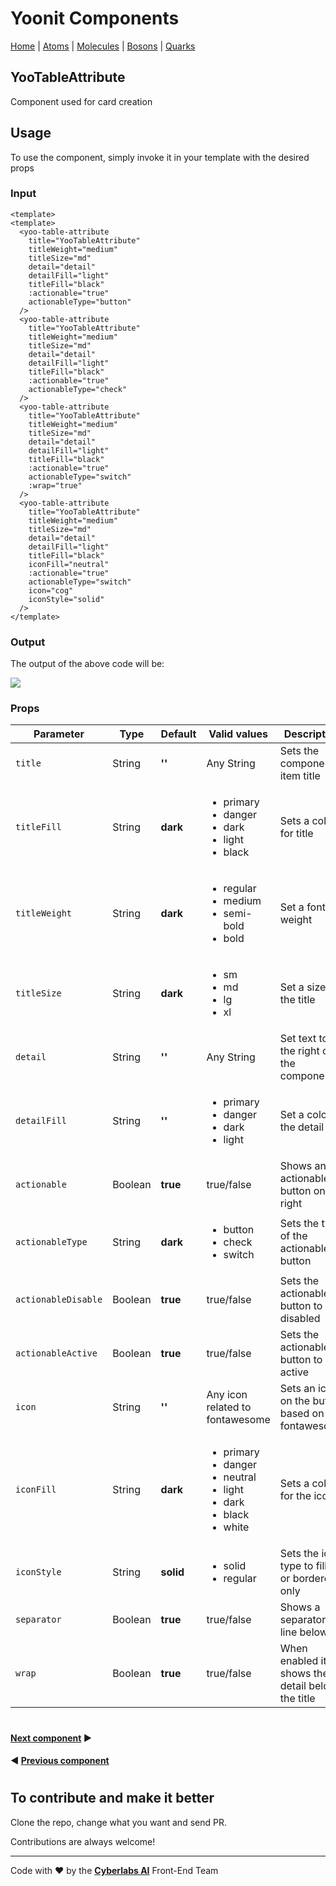 # Yoonit Components

[Home](https://github.com/Yoonit-Labs/vue-yoonit-components/blob/development/README.md) | [Atoms](https://github.com/Yoonit-Labs/vue-yoonit-components/blob/development/README.md#atoms) | [Molecules](https://github.com/Yoonit-Labs/vue-yoonit-components/blob/development/README.md#molecules) | [Bosons](https://github.com/Yoonit-Labs/vue-yoonit-components/blob/development/README.md#bosons) | [Quarks](https://github.com/Yoonit-Labs/vue-yoonit-components/blob/development/README.md#quarks)

## YooTableAttribute

Component used for card creation

## Usage

To use the component, simply invoke it in your template with the desired props

### Input
```vue
<template>
<template>
  <yoo-table-attribute
    title="YooTableAttribute"
    titleWeight="medium"
    titleSize="md"
    detail="detail"
    detailFill="light"
    titleFill="black"
    :actionable="true"
    actionableType="button"
  />
  <yoo-table-attribute
    title="YooTableAttribute"
    titleWeight="medium"
    titleSize="md"
    detail="detail"
    detailFill="light"
    titleFill="black"
    :actionable="true"
    actionableType="check"
  />
  <yoo-table-attribute
    title="YooTableAttribute"
    titleWeight="medium"
    titleSize="md"
    detail="detail"
    detailFill="light"
    titleFill="black"
    :actionable="true"
    actionableType="switch"
    :wrap="true"
  />
  <yoo-table-attribute
    title="YooTableAttribute"
    titleWeight="medium"
    titleSize="md"
    detail="detail"
    detailFill="light"
    titleFill="black"
    iconFill="neutral"
    :actionable="true"
    actionableType="switch"
    icon="cog"
    iconStyle="solid"
  />
</template>
```
### Output

The output of the above code will be:

<img src="https://github.com/Yoonit-Labs/vue-yoonit-components/blob/feature/readme/public/readme-img/table-attributes.png">

### Props

| Parameter          | Type    | Default | Valid values                              | Description                                    | Required |
|--------------------|---------|---------|-------------------------------------------|------------------------------------------------|----------|
| `title`            | String  | **''**  | Any String                                | Sets the component item title                  | true    |
| `titleFill`        | String  | **dark**    | <ul><li>primary</li><li>danger</li><li>dark</li><li>light</li><li>black</li></ul> | Sets a color for title | false    |
| `titleWeight`      | String  | **dark**    | <ul><li>regular</li><li>medium</li><li>semi-bold</li><li>bold</li></ul> | Set a font weight | false    |
| `titleSize`        | String  | **dark**    | <ul><li>sm</li><li>md</li><li>lg</li><li>xl</li></ul> | Set a size for the title   | false    |
| `detail`           | String  |   **''**    | Any String  | Set text to the right of the component  | false    |
| `detailFill`       | String  |   **''**    | <ul><li>primary</li><li>danger</li><li>dark</li><li>light</li></ul> | Set a color to the detail  | false    |
| `actionable`       | Boolean | **true**    | true/false                                | Shows an actionable button on the right    | false     |
| `actionableType`   | String  | **dark**    | <ul><li>button</li><li>check</li><li>switch</li></ul> | Sets the type of the actionable button   | false    |
| `actionableDisable`| Boolean | **true**    | true/false   | Sets the actionable button to disabled   | false     |
| `actionableActive` | Boolean | **true**    | true/false   | Sets the actionable button to active     | false     |
| `icon`             | String  |   **''**    | Any icon related to fontawesome           | Sets an icon on the button based on fontawesome| false    |
| `iconFill`         | String  | **dark**    | <ul><li>primary</li><li>danger</li><li>neutral</li><li>light</li><li>dark</li><li>black</li><li>white</li></ul>           | Sets a color for the icon                      | false    |
| `iconStyle`        | String  | **solid**   | <ul><li>solid</li><li>regular</li>        | Sets the icon type to filled or bordered only  | false    |
| `separator`        | Boolean | **true**    | true/false                                | Shows a separator line below                | false     |
| `wrap`             | Boolean | **true**    | true/false                                | When enabled it shows the detail below the title                  | false     |
#

 #### [**Next component**](../TableCard/README.md) :arrow_forward:

 #### :arrow_backward: [**Previous component**](../SelectButton/README.md)

#

## To contribute and make it better

Clone the repo, change what you want and send PR.

Contributions are always welcome!

---

Code with ❤ by the [**Cyberlabs AI**](https://cyberlabs.ai/) Front-End Team
